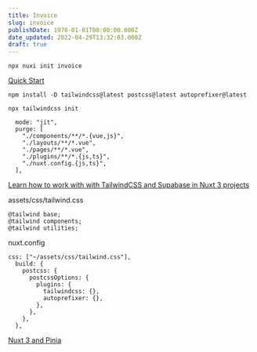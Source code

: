 ```yaml
---
title: Invoice
slug: invoice
publishDate: 1970-01-01T00:00:00.000Z
date_updated: 2022-04-29T13:32:03.000Z
draft: true
---
```


```
npx nuxi init invoice
```

[Quick Start](https://v3.nuxtjs.org/getting-started/quick-start)

```
npm install -D tailwindcss@latest postcss@latest autoprefixer@latest
```

```
npx tailwindcss init
```

```
  mode: "jit",
  purge: [
    "./components/**/*.{vue,js}",
    "./layouts/**/*.vue",
    "./pages/**/*.vue",
    "./plugins/**/*.{js,ts}",
    "./nuxt.config.{js,ts}",
  ],
```

[Learn how to work with with TailwindCSS and Supabase in Nuxt 3 projects](https://www.netlify.com/blog/2021/10/29/pairing-nuxt-3-with-tailwindcss-and-supabase/)

assets/css/tailwind.css

```
@tailwind base;
@tailwind components;
@tailwind utilities;
```

nuxt.config

```
css: ["~/assets/css/tailwind.css"],
  build: {
    postcss: {
      postcssOptions: {
        plugins: {
          tailwindcss: {},
          autoprefixer: {},
        },
      },
    },
  },
```

[Nuxt 3 and Pinia](https://dev.to/codybontecou/nuxt-3-and-pinia-473k)
